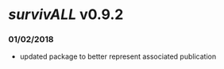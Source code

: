 # *survivALL* v0.9.2


### 01/02/2018
 - updated package to better represent associated publication

